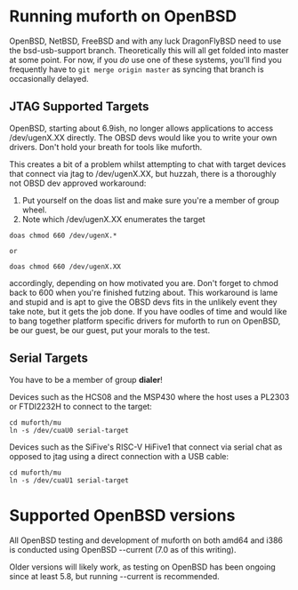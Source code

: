 # Running muforth on OpenBSD

OpenBSD, NetBSD, FreeBSD and with any luck DragonFlyBSD need to use the
bsd-usb-support branch.  Theoretically this will all get folded into
master at some point.  For now, if you *do* use one of these systems,
you'll find you frequently have to ```git merge origin master``` as
syncing that branch is occasionally delayed. 

## JTAG Supported Targets

OpenBSD, starting about 6.9ish, no longer allows applications to access /dev/ugenX.XX directly.
The OBSD devs would like you to write your own drivers.  Don't hold your breath for tools like muforth.

This creates a bit of a problem whilst attempting to chat with target devices that connect via jtag to /dev/ugenX.XX, but huzzah, there is a
thoroughly not OBSD dev approved workaround: 

1) Put yourself on the doas list and make sure you're a member of group wheel.
2) Note which /dev/ugenX.XX enumerates the target

```
doas chmod 660 /dev/ugenX.*

or

doas chmod 660 /dev/ugenX.XX
```

accordingly, depending on how motivated you are.  Don't forget to chmod back to 600 when you're finished futzing about.
This workaround is lame and stupid and is apt to give the OBSD devs fits in the unlikely event they take note, but it gets 
the job done.  If you have oodles of time and would like to bang together platform specific drivers for muforth to run on OpenBSD, 
be our guest, be our guest, put your morals to the test.

## Serial Targets

You have to be a member of group **dialer**!

Devices such as the HCS08 and the MSP430 where the host uses a PL2303 or FTDI2232H to connect to the target:

```
cd muforth/mu
ln -s /dev/cuaU0 serial-target
```

Devices such as the SiFive's RISC-V HiFive1 that connect via serial chat as opposed to jtag using a direct connection with a USB cable:

```
cd muforth/mu
ln -s /dev/cuaU1 serial-target
```

# Supported OpenBSD versions

All OpenBSD testing and development of muforth on both amd64 and i386 is conducted using OpenBSD --current (7.0 as of this writing).

Older versions will likely work, as testing on OpenBSD has been ongoing since at least 5.8, but running --current is recommended.

